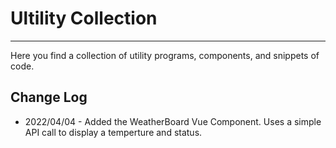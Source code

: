 # Ultility Collection
---

Here you find a collection of utility programs, components, and snippets of code.

## Change Log

- 2022/04/04 - Added the WeatherBoard Vue Component.  Uses a simple API call to display a temperture and status.